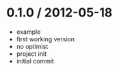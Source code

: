 
0.1.0 / 2012-05-18 
==================

  * example
  * first working version
  * no optimist
  * project init
  * initial commit
